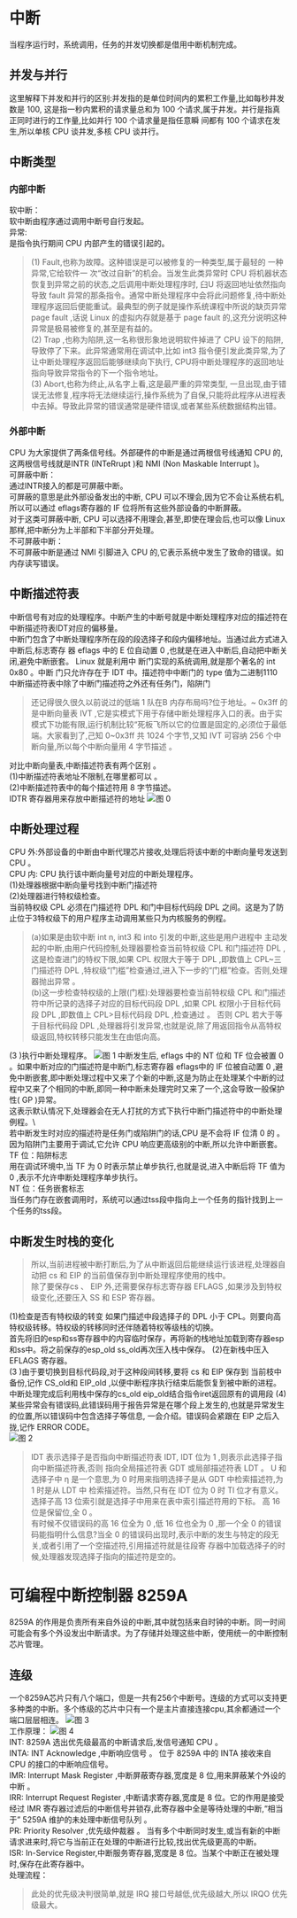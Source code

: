 # 中断
当程序运行时，系统调用，任务的并发切换都是借用中断机制完成。
## 并发与并行
这里解释下并发和并行的区别:并发指的是单位时间内的累积工作量,比如每秒井发数是 100,
这是指一秒内累积的请求量总和为 100 个请求,属于井发。并行是指真正同时进行的工作量,比如并行
100 个请求量是指任意瞬 间都有 100 个请求在发生,所以单核 CPU 谈井发,多核 CPU 谈并行。
## 中断类型
### 内部中断
软中断：\
软中断由程序通过调用中断号自行发起。\
异常:\
是指令执行期间 CPU 内部产生的错误引起的。
>(1) Fault,也称为故障。这种错误是可以被修复的一种类型,属于最轻的 一种异常,它给软件一 次“改过自新”的机会。当发生此类异常时 CPU 将机器状态恢复到异常之前的状态,之后调用中断处理程序时,
臼U 将返回地址依然指向导致 fault 异常的那条指令。通常中断处理程序中会将此问题修复,待中断处理程序返回后便能重试。最典型的例子就是操作系统课程中所说的缺页异常 page fault ,话说 Linux 的虚拟内存就是基于 page fault 的,这充分说明这种异常是极易被修复的,甚至是有益的。\
(2) Trap ,也称为陷阱,这一名称很形象地说明软件掉进了 CPU 设下的陷阱,导致停了下来。此异常通常用在调试中,比如 int3 指令便引发此类异常,为了让中断处理程序返回后能够继续向下执行, CPU将中断处理程序的返回地址指向导致异常指令的下一个指令地址。\
(3) Abort,也称为终止,从名字上看,这是最严重的异常类型, 一旦出现,由于错误无法修复,程序将无法继续运行,操作系统为了自保,只能将此程序从进程表中去掉。导致此异常的错误通常是硬件错误,或者某些系统数据结构出错。

### 外部中断
CPU 为大家提供了两条信号线。外部硬件的中断是通过两根信号线通知 CPU 的,这两根信号线就是INTR (INTeRrupt )和 NMI (Non Maskable Interrupt )。\
可屏蔽中断：\
通过INTR接入的都是可屏蔽中断。\
可屏蔽的意思是此外部设备发出的中断, CPU 可以不理会,因为它不会让系统右机,所以可以通过 eflags寄存器的 IF 位将所有这些外部设备的中断屏蔽。\
对于这类可屏蔽中断, CPU 可以选择不用理会,甚至,即使在理会后,也可以像 Linux 那样,把中断分为上半部和下半部分开处理。\
不可屏蔽中断：\
不可屏蔽中断是通过 NMI 引脚进入 CPU 的,它表示系统中发生了致命的错误。如内存读写错误。
## 中断描述符表
中断信号有对应的处理程序。中断产生的中断号就是中断处理程序对应的描述符在中断描述符表IDT对应的偏移量。\
中断门包含了中断处理程序所在段的段选择子和段内偏移地址。当通过此方式进入中断后,标志寄存
器 eflags 中的 E 位自动置 0 ,也就是在进入中断后,自动把中断关闭,避免中断嵌套。 Linux 就是利用中
断门实现的系统调用,就是那个著名的 int 0x80 。中断 门只允许存在于 IDT 中。描述符中中断门的 type 值为二进制1110\
中断描述符表中除了中断门描述符之外还有任务门，陷阱门
>还记得很久很久以前说过的低端 1 队在B 内存布局吗?位于地址。~ 0x3ff 的是中断向量表 IVT ,它是实模式下用于存储中断处理程序入口的表。由于实模式下功能有限,运行机制比较“死板飞所以它的位置是固定的,必须位于最低端。大家看到了,己知 0~0x3ff 共 1024 个字节,又知 IVT 可容纳 256 个中断向量,所以每个中断向量用 4 字节描述 。

对比中断向量表,中断描述符表有两个区别 。\
(1)中断描述符表地址不限制,在哪里都可以 。\
(2)中断描述符表中的每个描述符用 8 字节描述。\
IDTR 寄存器用来存放中断描述符的地址
![图 0](../../images/f73435a6f033b6cb33fab70ee40fb9221ef5e429c0dc78a0e77981745609f307.png)  
## 中断处理过程
CPU 外:外部设备的中断由中断代理芯片接收,处理后将该中断的中断向量号发送到 CPU 。\
CPU 内: CPU 执行该中断向量号对应的中断处理程序。\
(1)处理器根据中断向量号找到中断门描述符\
(2)处理器进行特权级检查。\
当前特权级 CPL 必须在门描述符 DPL 和门中目标代码段 DPL 之间。这是为了防止位于3特权级下的用户程序主动调用某些只为内核服务的例程。
>(a)如果是由软中断 int n, int3 和 into 引发的中断,这些是用户进程中 主动发起的中断,由用户代码控制,处理器要检查当前特权级 CPL 和门描述符 DPL ,这是检查进门的特权下限,如果 CPL 权限大于等于 DPL ,即数值上 CPL~三门描述符 DPL ,特权级“门槛”检查通过,进入下一步的“门框”检查。否则,处理器抛出异常 。\
(b)这一步检查特权级的上限(门框):处理器要检查当前特权级 CPL 和门描述符中所记录的选择子对应的目标代码段 DPL ,如果 CPL 权限小于目标代码段 DPL ,即数值上 CPL>目标代码段 DPL ,检查通过 。 否则 CPL 若大于等于目标代码段 DPL ,处理器将引发异常,也就是说,除了用返回指令从高特权级返回,特权转移只能发生在由低向高。

(3 )执行中断处理程序。
![图 1](../../images/5850be37a12098049be29c062560705cc4dba2a811bfd89361f74049ad74e879.png)
中断发生后, eflags 中的 NT 位和 TF 位会被置 0 。如果中断对应的门描述符是中断门,标志寄存器 eflags中的 IF 位被自动置 0 ,避免中断嵌套,即中断处理过程中又来了个新的中断,这是为防止在处理某个中断的过程中又来了个相同的中断,即同一种中断未处理完时又来了一个,这会导致一般保护性( GP )异常。\
这表示默认情况下,处理器会在无人打扰的方式下执行中断门描述符中的中断处理例程。\  
若中断发生时对应的描述符是任务门或陷阱门的话,CPU 是不会将 IF 位清 0 的 。 因为陷阱门主要用于调试,它允许 CPU 响应更高级别的中断,所以允许中断嵌套。\
TF 位：陷阱标志\
用在调试环境中,当
TF 为 0 时表示禁止单步执行,也就是说,进入中断后将 TF 值为 0 ,表示不允许申断处理程序单步执行。\
NT 位：任务嵌套标志\
当任务门存在嵌套调用时，系统可以通过tss段中指向上一个任务的指针找到上一个任务的tss段。
## 中断发生时栈的变化
>所以,当前进程被中断打断后,为了从中断返回后能继续运行该进程,处理器自动把 cs 和 EIP 的当前值保存到中断处理程序使用的栈中。\
除了要保存cs 、 EIP 外,还需要保存标志寄存器 EFLAGS ,如果涉及到特权级变化,还要压入 SS 和 ESP 寄存器。

(1)检查是否有特权级的转变
如果门描述中段选择子的 DPL 小于 CPL。则要向高特权级转移。特权级的转移同时还伴随着特权等级栈的切换。\
首先将旧的esp和ss寄存器中的内容临时保存，再将新的栈地址加载到寄存器esp和ss中。将之前保存的esp_old ss_old再次压入栈中保存。
(2)在新栈中压入EFLAGS 寄存器。\
(3 )由于要切换到目标代码段,对于这种段间转移,要将 cs 和 EIP 保存到 当前枝中备份,记作 CS_old和 EIP_old ,以便中断程序执行结束后能恢复到被中断的进程。
中断处理完成后利用栈中保存的cs_old eip_old结合指令iret返回原有的调用段
(4)某些异常会有错误码,此错误码用于报告异常是在哪个段上发生的,也就是异常发生的位置,所以错误码中包含选择子等信息, 一会介绍。错误码会紧跟在 EIP 之后入拢,记作 ERROR CODE。\
![图 2](../../images/2c45967131932765cd74ef4a6083bfaa154e3cb7d3239456c0d58c7dce426120.png)  
>IDT 表示选择子是否指向中断描述符表 IDT, IDT 位为 1 ,则表示此选择子指向中断描述符表,否则
指向全局描述符表 GDT 或局部描述符表 LDT 。
U 和选择子中 η 是一个意思,为 0 时用来指明选择子是从 GDT 中检索描述符,为 1 时是从 LDT 中
检索描述符。当然,只有在 IDT 位为 0 时 Tl 位才有意义。
选择子高 13 位索引就是选择子中用来在表中索引描述符用的下标。
高 16 位是保留位,全 0 。\
有时候不仅错误码的高 16 位全为 0 ,低 16 位也全为 0 ,那一个全 0 的错误码能指明什么信息?当全
0 的错误码出现时,表示中断的发生与特定的段无关,或者引用了一个空描述符,引用描述符就是往段寄
存器中加载选择子的时候,处理器发现选择子指向的描述符是空的。
# 可编程中断控制器 8259A 
8259A 的作用是负责所有来自外设的中断,其中就包括来自时钟的中断。同一时间可能会有多个外设发出中断请求。为了存储并处理这些中断，使用统一的中断控制芯片管理。
## 连级
一个8259A芯片只有八个端口，但是一共有256个中断号。连级的方式可以支持更多种类的中断。多个练级的芯片中只有一个是主片直接连接cpu,其余都通过一个端口层层相连。
![图 3](../../images/fae2e9c9f3de82453f3d9324509216dd4dc428a24385e80957132ab43b86088b.png)  
工作原理：
![图 4](../../images/b84ee70e07a4f02703ab41f050b67f3d84abe64193eb83d19c26c019b7425151.png)  
INT: 8259A 选出优先级最高的中断请求后,发信号通知 CPU 。\
INTA: INT Acknowledge ,中断响应信号 。 位于 8259A 中的 INTA 接收来自 CPU 的接口的中断响应信号。\
IMR: Interrupt Mask Register ,中断屏蔽寄存器,宽度是 8 位,用来屏蔽某个外设的中断 。\
IRR: Interrupt Request Register ,中断请求寄存器,宽度是 8 位。它的作用是接受经过 IMR 寄存器过滤后的中断信号并锁存,此寄存器中全是等待处理的中断,“相当于” 5259A 维护的未处理中断信号队列 。\
PR: Priority Resolver ,优先级仲裁器 。 当有多个中断同时发生,或当有新的中断请求进来时,将它与当前正在处理的中断进行比较,找出优先级更高的中断。\
ISR: In-Service Register,中断服务寄存器,宽度是 8 位。当某个中断正在被处理时,保存在此寄存器中。\
处理流程：

>此处的优先级决判很简单,就是 IRQ 接口号越低,优先级越大,所以 IRQO 优先级最大。